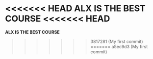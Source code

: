 <<<<<<< HEAD
**ALX IS THE BEST COURSE**
<<<<<<< HEAD
=======
**ALX IS THE BEST COURSE**
>>>>>>> 3817281 (My first commit)
=======
>>>>>>> a5ec9d3 (My first commit)
